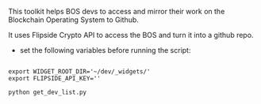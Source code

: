 

This toolkit helps BOS devs to access and mirror their work on the Blockchain Operating System to Github.

It uses Flipside Crypto API to access the BOS and turn it into a github repo.




- set  the following variables before running the script:


```

export WIDGET_ROOT_DIR='~/dev/_widgets/'
export FLIPSIDE_API_KEY=''

python get_dev_list.py


```